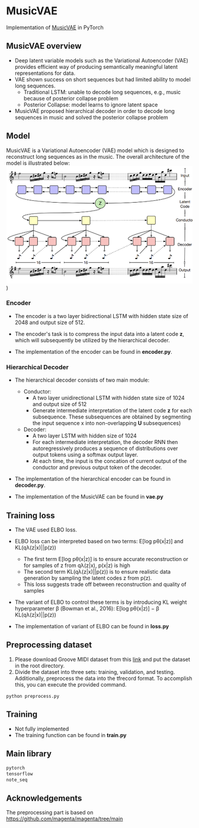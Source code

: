 # MusicVAE
Implementation of [MusicVAE](http://proceedings.mlr.press/v80/roberts18a/roberts18a.pdf) in PyTorch 

## MusicVAE overview
- Deep latent variable models such as the Variational Autoencoder (VAE) provides efficient way of producing semantically meaningful latent representations for data.
- VAE shown success on short sequences but had limited ability to model long sequences.
    - Traditional LSTM: unable to decode long sequences, e.g., music because of posterior collapse problem
    - Posterior Collapse: model learns to ignore latent space
- MusicVAE proposed hierarchical decoder in order to decode long sequences in music and solved the posterior collapse problem


## Model
MusicVAE is a Variational Autoencoder (VAE) model which is designed to reconstruct long sequences as in the music. The overall architecture of the model is illustrated below:
![alt text](./assets/model.png))


### Encoder
- The encoder is a two layer bidirectional LSTM with hidden state size of 2048 and output size of 512.
- The encoder's task is to compress the input data into a latent code **z**, which will subsequently be utilized by the hierarchical decoder.

- The implementation of the encoder can be found in **encoder.py**.

### Hierarchical Decoder
- The hierarchical decoder consists of two main module:
    - Conductor: 
        - A two layer unidirectional LSTM with hidden state size of 1024 and output size of 512
        - Generate intermediate interpretation of the latent code **z** for each subsequence. These subsequences are obtained by segmenting the input sequence x into non-overlapping **U** subsequences)
    - Decoder:
        - A two layer LSTM  with hidden size of 1024
        - For each intermediate interpretation, the decoder RNN then autoregressively produces a sequence of distributions over     output tokens using a softmax output layer. 
        - At each time, the input is the concation of current output of the conductor and previous output token of the decoder.
- The implementation of the hierarchical encoder can be found in **decoder.py**.

- The implementation of the MusicVAE can be found in **vae.py**


## Training loss
- The VAE used ELBO loss.
- ELBO loss can be interpreted based on two terms: E[log pθ(x|z)] and KL(qλ(z|x)||p(z))
    - The first term E[log pθ(x|z)] is to ensure accurate reconstruction or  for samples of z from qλ(z|x), p(x|z) is high  
    - The second term KL(qλ(z|x)||p(z)) is to ensure realistic data generation by sampling the latent codes z from p(z).
    - This loss suggests trade off between reconstruction and quality of samples
- The variant of ELBO to control these terms is by introducing KL weight hyperparameter β (Bowman et al., 2016): E[log pθ(x|z)] − β KL(qλ(z|x)||p(z))

- The implementation of variant of ELBO can be found in **loss.py**

## Preprocessing dataset
1. Please download Groove MIDI dataset from this [link](https://magenta.tensorflow.org/datasets/groove) and put the dataset in the root directory.
2. Divide the dataset into three sets: training, validation, and testing. Additionally, preprocess the data into the tfrecord format. To accomplish this, you can execute the provided command.
```
python preprocess.py
```

## Training
- Not fully implemented
- The training function can be found in **train.py**


## Main library
```
pytorch
tensorflow
note_seq

```

## Acknowledgements
The preprocessing part is based on https://github.com/magenta/magenta/tree/main




